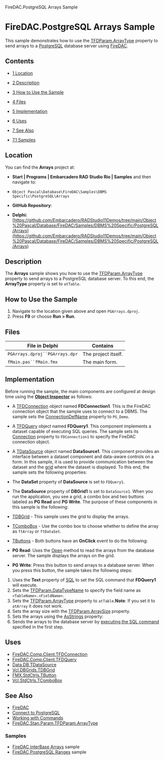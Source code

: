 FireDAC.PostgreSQL Arrays Sample[]()
# FireDAC.PostgreSQL Arrays Sample 


This sample demonstrates how to use the [TFDParam.ArrayType](http://docwiki.embarcadero.com/Libraries/en/FireDAC.Stan.Param.TFDParam.ArrayType) property to send arrays to a [PostgreSQL](http://docwiki.embarcadero.com/RADStudio/en/Connect_to_PostgreSQL_(FireDAC)) database server using [FireDAC](http://docwiki.embarcadero.com/RADStudio/en/FireDAC).
## Contents



* [1 Location](#Location)
* [2 Description](#Description)
* [3 How to Use the Sample](#How_to_Use_the_Sample)
* [4 Files](#Files)
* [5 Implementation](#Implementation)
* [6 Uses](#Uses)
* [7 See Also](#See_Also)

* [7.1 Samples](#Samples)


## Location 

You can find the **Arrays** project at:
* **Start | Programs | Embarcadero RAD Studio Rio | Samples** and then navigate to:

* `Object Pascal\Database\FireDAC\Samples\DBMS Specific\PostgreSQL\Arrays`

* **GitHub Repository**:

* **Delphi:**[https://github.com/Embarcadero/RADStudio11Demos/tree/main/Object%20Pascal/Database/FireDAC/Samples/DBMS%20Specific/PostgreSQL/Arrays](https://github.com/Embarcadero/RADStudio11Demos/tree/main/Object%20Pascal/Database/FireDAC/Samples/DBMS%20Specific/PostgreSQL/Arrays)

## Description 

The **Arrays** sample shows you how to use the [TFDParam.ArrayType](http://docwiki.embarcadero.com/Libraries/en/FireDAC.Stan.Param.TFDParam.ArrayType) property to send arrays to a PostgreSQL database server. To this end, the **ArrayType** property is set to `atTable`.
## How to Use the Sample 


1.  Navigate to the location given above and open `PGArrays.dproj`.
2.  Press **F9** or choose **Run > Run**.

## Files 



| File in Delphi               | Contains          |
|------------------------------|-------------------|
|`PGArrays.dproj``PGArrays.dpr`|The project itself.|
|`fMain.pas``fMain.fmx`        |The main form.     |


## Implementation 

Before running the sample, the main components are configured at design time using the **[Object Inspector](http://docwiki.embarcadero.com/RADStudio/en/Object_Inspector)** as follows:
*  A [TFDConnection](http://docwiki.embarcadero.com/Libraries/en/FireDAC.Comp.Client.TFDConnection) object named **FDConnection1**. This is the FireDAC connection object that the sample uses to connect to a DBMS. The sample sets the [ConnectionDefName](http://docwiki.embarcadero.com/Libraries/en/FireDAC.Comp.Client.TFDCustomConnection.ConnectionDefName) property to `PG_Demo`.

*  A [TFDQuery](http://docwiki.embarcadero.com/Libraries/en/FireDAC.Comp.Client.TFDQuery) object named **FDQuery1**. This component implements a dataset capable of executing SQL queries. The sample sets its [Connection](http://docwiki.embarcadero.com/Libraries/en/FireDAC.Comp.Client.TFDRdbmsDataSet.Connection) property to `FDConnection1` to specify the FireDAC connection object.

*  A [TDataSource](http://docwiki.embarcadero.com/Libraries/en/Data.DB.TDataSource) object named **DataSource1**. This component provides an interface between a dataset component and data-aware controls on a form. In this sample, it is used to provide communication between the dataset and the [grid](http://docwiki.embarcadero.com/Libraries/en/Vcl.DBGrids.TDBGrid) where the dataset is displayed. To this end, the sample sets the following properties:

*  The **DataSet** property of **DataSource** is set to `FDQuery1`.
*  The **DataSource** property of **DBGrid1** is set to `DataSource1`.
When you run the application, you see a grid, a combo box and two buttons labeled as **PG Read** and **PG Write**. The purpose of these components in this sample is the following:
* [TDBGrid](http://docwiki.embarcadero.com/Libraries/en/Vcl.DBGrids.TDBGrid) - This sample uses the grid to display the arrays.
* [TComboBox](http://docwiki.embarcadero.com/Libraries/en/Vcl.StdCtrls.TComboBox) - Use the combo box to choose whether to define the array as `ftArray` or `ftDataSet`.
* [TButtons](http://docwiki.embarcadero.com/Libraries/en/Vcl.StdCtrls.TButton) - Both buttons have an **OnClick** event to do the following:

* **PG Read**:
Uses the [Open](http://docwiki.embarcadero.com/Libraries/en/FireDAC.Comp.Client.TFDRdbmsDataSet.Open) method to read the arrays from the database server. The sample displays the arrays on the grid.

* **PG Write**:
Press this button to send arrays to a database server. When you press this button, the sample takes the following steps:

1.  Uses the **Text** property of [SQL](http://docwiki.embarcadero.com/Libraries/en/FireDAC.Comp.Client.TFDQuery.SQL) to set the SQL command that **FDQuery1** will execute.
2.  Sets the [TFDParam.DataTypeName](http://docwiki.embarcadero.com/Libraries/en/FireDAC.Stan.Param.TFDParam.DataTypeName) to specify the field name as `<TableName>.<FieldName>`.
3.  Sets the [TFDParam.ArrayType](http://docwiki.embarcadero.com/Libraries/en/FireDAC.Stan.Param.TFDParam.ArrayType) property to `atTable`.**Note**: If you set it to `atArray` it does not work.
4.  Sets the array size with the [TFDParam.ArraySize](http://docwiki.embarcadero.com/Libraries/en/FireDAC.Stan.Param.TFDParam.ArraySize) property.
5.  Sets the arrays using the [AsStrings](http://docwiki.embarcadero.com/Libraries/en/FireDAC.Stan.Param.TFDMacro.AsString) property:
6.  Sends the arrays to the database server by [executing the SQL command](http://docwiki.embarcadero.com/Libraries/en/FireDAC.Comp.Client.TFDCustomQuery.ExecSQL) specified in the first step.

## Uses 


* [FireDAC.Comp.Client.TFDConnection](http://docwiki.embarcadero.com/Libraries/en/FireDAC.Comp.Client.TFDConnection)
* [FireDAC.Comp.Client.TFDQuery](http://docwiki.embarcadero.com/Libraries/en/FireDAC.Comp.Client.TFDQuery)
* [Data.DB.TDataSource](http://docwiki.embarcadero.com/Libraries/en/Data.DB.TDataSource)
* [Vcl.DBGrids.TDBGrid](http://docwiki.embarcadero.com/Libraries/en/Vcl.DBGrids.TDBGrid)
* [FMX.StdCtrls.TButton](http://docwiki.embarcadero.com/Libraries/en/FMX.StdCtrls.TButton)
* [Vcl.StdCtrls.TComboBox](http://docwiki.embarcadero.com/Libraries/en/Vcl.StdCtrls.TComboBox)

## See Also 


* [FireDAC](http://docwiki.embarcadero.com/RADStudio/en/FireDAC)
* [Connect to PostgreSQL](http://docwiki.embarcadero.com/RADStudio/en/Connect_to_PostgreSQL_(FireDAC))
* [Working with Commands](http://docwiki.embarcadero.com/RADStudio/en/Working_with_Commands_(FireDAC))
* [FireDAC.Stan.Param.TFDParam.ArrayType](http://docwiki.embarcadero.com/Libraries/en/FireDAC.Stan.Param.TFDParam.ArrayType)

### Samples 


* [FireDAC InterBase Arrays](http://docwiki.embarcadero.com/CodeExamples/en/FireDAC.InterBase_Arrays_Sample) sample
* [FireDAC PostgreSQL Ranges](http://docwiki.embarcadero.com/CodeExamples/en/FireDAC.PostgreSQL_Ranges_Sample) sample





